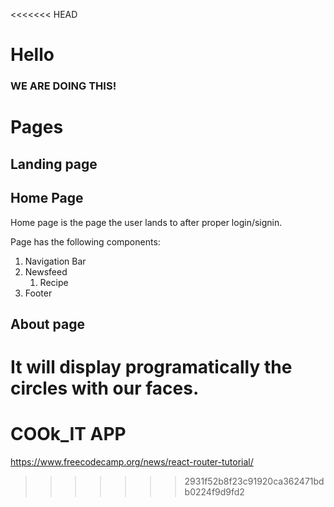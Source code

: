 <<<<<<< HEAD
# Hello

### WE ARE DOING THIS!

# Pages

## Landing page

## Home Page

Home page is the page the user lands to after proper login/signin.

Page has the following components:

1. Navigation Bar
2. Newsfeed
   1. Recipe
3. Footer

## About page

It will display programatically the circles with our faces.
=======
# COOk_IT APP

https://www.freecodecamp.org/news/react-router-tutorial/
>>>>>>> 2931f52b8f23c91920ca362471bdb0224f9d9fd2
